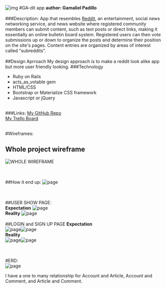 ![img](http://i.imgur.com/KuSA00C.png)
#GA-dit app 
**author: Gamaliel Padillo**
&nbsp;  
&nbsp;  
###Description:
App that resembles [Reddit](http://www.reddit.com), an entertainment, social news networking service, and news website where registered community members can submit content, such as text posts or direct links, making it essentially an online bulletin board system. Registered users can then vote submissions up or down to organize the posts and determine their position on the site's pages. Content entries are organized by areas of interest called "subreddits".
&nbsp;  
&nbsp;  
##Design Aprroach
My design approach is to make a reddit look alike app but more user friendly looking.
###Technology
* Ruby on Rails
* acts_as_votable gem
* HTML/CSS
* Bootstrap or Materialize CSS framework
* Javascript or jQuery
&nbsp;  
&nbsp;  

###Links:
[My GitHub Repo](https://github.com/gamalielhere/gadit)  
[My Trello Board](https://trello.com/b/Z0UOgIQD/ga-dit)  
&nbsp;  

#Wireframes: 
&nbsp;  
## Whole project wireframe  
![WHOLE WIREFRAME](http://i.imgur.com/XnixWp0.jpg)  
&nbsp;  
&nbsp;  

##How it end up:
![page](http://i.imgur.com/bUUJIGG.png)  
&nbsp;  
&nbsp;  

##USER SHOW PAGE:  
**Expectation**
![page](http://i.imgur.com/coFfpoZ.jpg)  
**Reality**
![page](http://i.imgur.com/nBmMpQb.png)
&nbsp;  
&nbsp;  
##LOGIN and SIGN UP PAGE
**Expectation**  
![page](http://i.imgur.com/X3EnJJu.jpg?1)![page](http://i.imgur.com/BbxDcTH.jpg?1)  
**Reality**  
![page](https://i.imgur.com/Whu2S7M.png)![page](https://i.imgur.com/stimdwH.png)  
&nbsp;  
&nbsp;  

#ERD:  
![page](http://i.imgur.com/HTHVX7X.jpg)

I have a one to many relationship for Account and Article, Account and Comment, and Article and Comment.
